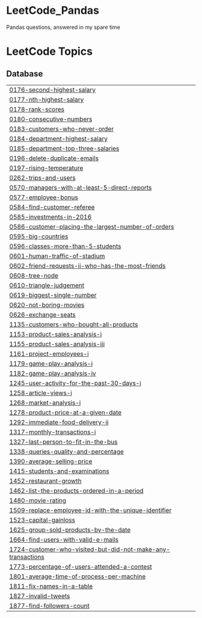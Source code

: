 # LeetCode_Pandas
Pandas questions, answered in my spare time

<!---LeetCode Topics Start-->
# LeetCode Topics
## Database
|  |
| ------- |
| [0176-second-highest-salary](https://github.com/MassiCanosi/LeetCode_Pandas/tree/master/0176-second-highest-salary) |
| [0177-nth-highest-salary](https://github.com/MassiCanosi/LeetCode_Pandas/tree/master/0177-nth-highest-salary) |
| [0178-rank-scores](https://github.com/MassiCanosi/LeetCode_Pandas/tree/master/0178-rank-scores) |
| [0180-consecutive-numbers](https://github.com/MassiCanosi/LeetCode_Pandas/tree/master/0180-consecutive-numbers) |
| [0183-customers-who-never-order](https://github.com/MassiCanosi/LeetCode_Pandas/tree/master/0183-customers-who-never-order) |
| [0184-department-highest-salary](https://github.com/MassiCanosi/LeetCode_Pandas/tree/master/0184-department-highest-salary) |
| [0185-department-top-three-salaries](https://github.com/MassiCanosi/LeetCode_Pandas/tree/master/0185-department-top-three-salaries) |
| [0196-delete-duplicate-emails](https://github.com/MassiCanosi/LeetCode_Pandas/tree/master/0196-delete-duplicate-emails) |
| [0197-rising-temperature](https://github.com/MassiCanosi/LeetCode_Pandas/tree/master/0197-rising-temperature) |
| [0262-trips-and-users](https://github.com/MassiCanosi/LeetCode_Pandas/tree/master/0262-trips-and-users) |
| [0570-managers-with-at-least-5-direct-reports](https://github.com/MassiCanosi/LeetCode_Pandas/tree/master/0570-managers-with-at-least-5-direct-reports) |
| [0577-employee-bonus](https://github.com/MassiCanosi/LeetCode_Pandas/tree/master/0577-employee-bonus) |
| [0584-find-customer-referee](https://github.com/MassiCanosi/LeetCode_Pandas/tree/master/0584-find-customer-referee) |
| [0585-investments-in-2016](https://github.com/MassiCanosi/LeetCode_Pandas/tree/master/0585-investments-in-2016) |
| [0586-customer-placing-the-largest-number-of-orders](https://github.com/MassiCanosi/LeetCode_Pandas/tree/master/0586-customer-placing-the-largest-number-of-orders) |
| [0595-big-countries](https://github.com/MassiCanosi/LeetCode_Pandas/tree/master/0595-big-countries) |
| [0596-classes-more-than-5-students](https://github.com/MassiCanosi/LeetCode_Pandas/tree/master/0596-classes-more-than-5-students) |
| [0601-human-traffic-of-stadium](https://github.com/MassiCanosi/LeetCode_Pandas/tree/master/0601-human-traffic-of-stadium) |
| [0602-friend-requests-ii-who-has-the-most-friends](https://github.com/MassiCanosi/LeetCode_Pandas/tree/master/0602-friend-requests-ii-who-has-the-most-friends) |
| [0608-tree-node](https://github.com/MassiCanosi/LeetCode_Pandas/tree/master/0608-tree-node) |
| [0610-triangle-judgement](https://github.com/MassiCanosi/LeetCode_Pandas/tree/master/0610-triangle-judgement) |
| [0619-biggest-single-number](https://github.com/MassiCanosi/LeetCode_Pandas/tree/master/0619-biggest-single-number) |
| [0620-not-boring-movies](https://github.com/MassiCanosi/LeetCode_Pandas/tree/master/0620-not-boring-movies) |
| [0626-exchange-seats](https://github.com/MassiCanosi/LeetCode_Pandas/tree/master/0626-exchange-seats) |
| [1135-customers-who-bought-all-products](https://github.com/MassiCanosi/LeetCode_Pandas/tree/master/1135-customers-who-bought-all-products) |
| [1153-product-sales-analysis-i](https://github.com/MassiCanosi/LeetCode_Pandas/tree/master/1153-product-sales-analysis-i) |
| [1155-product-sales-analysis-iii](https://github.com/MassiCanosi/LeetCode_Pandas/tree/master/1155-product-sales-analysis-iii) |
| [1161-project-employees-i](https://github.com/MassiCanosi/LeetCode_Pandas/tree/master/1161-project-employees-i) |
| [1179-game-play-analysis-i](https://github.com/MassiCanosi/LeetCode_Pandas/tree/master/1179-game-play-analysis-i) |
| [1182-game-play-analysis-iv](https://github.com/MassiCanosi/LeetCode_Pandas/tree/master/1182-game-play-analysis-iv) |
| [1245-user-activity-for-the-past-30-days-i](https://github.com/MassiCanosi/LeetCode_Pandas/tree/master/1245-user-activity-for-the-past-30-days-i) |
| [1258-article-views-i](https://github.com/MassiCanosi/LeetCode_Pandas/tree/master/1258-article-views-i) |
| [1268-market-analysis-i](https://github.com/MassiCanosi/LeetCode_Pandas/tree/master/1268-market-analysis-i) |
| [1278-product-price-at-a-given-date](https://github.com/MassiCanosi/LeetCode_Pandas/tree/master/1278-product-price-at-a-given-date) |
| [1292-immediate-food-delivery-ii](https://github.com/MassiCanosi/LeetCode_Pandas/tree/master/1292-immediate-food-delivery-ii) |
| [1317-monthly-transactions-i](https://github.com/MassiCanosi/LeetCode_Pandas/tree/master/1317-monthly-transactions-i) |
| [1327-last-person-to-fit-in-the-bus](https://github.com/MassiCanosi/LeetCode_Pandas/tree/master/1327-last-person-to-fit-in-the-bus) |
| [1338-queries-quality-and-percentage](https://github.com/MassiCanosi/LeetCode_Pandas/tree/master/1338-queries-quality-and-percentage) |
| [1390-average-selling-price](https://github.com/MassiCanosi/LeetCode_Pandas/tree/master/1390-average-selling-price) |
| [1415-students-and-examinations](https://github.com/MassiCanosi/LeetCode_Pandas/tree/master/1415-students-and-examinations) |
| [1452-restaurant-growth](https://github.com/MassiCanosi/LeetCode_Pandas/tree/master/1452-restaurant-growth) |
| [1462-list-the-products-ordered-in-a-period](https://github.com/MassiCanosi/LeetCode_Pandas/tree/master/1462-list-the-products-ordered-in-a-period) |
| [1480-movie-rating](https://github.com/MassiCanosi/LeetCode_Pandas/tree/master/1480-movie-rating) |
| [1509-replace-employee-id-with-the-unique-identifier](https://github.com/MassiCanosi/LeetCode_Pandas/tree/master/1509-replace-employee-id-with-the-unique-identifier) |
| [1523-capital-gainloss](https://github.com/MassiCanosi/LeetCode_Pandas/tree/master/1523-capital-gainloss) |
| [1625-group-sold-products-by-the-date](https://github.com/MassiCanosi/LeetCode_Pandas/tree/master/1625-group-sold-products-by-the-date) |
| [1664-find-users-with-valid-e-mails](https://github.com/MassiCanosi/LeetCode_Pandas/tree/master/1664-find-users-with-valid-e-mails) |
| [1724-customer-who-visited-but-did-not-make-any-transactions](https://github.com/MassiCanosi/LeetCode_Pandas/tree/master/1724-customer-who-visited-but-did-not-make-any-transactions) |
| [1773-percentage-of-users-attended-a-contest](https://github.com/MassiCanosi/LeetCode_Pandas/tree/master/1773-percentage-of-users-attended-a-contest) |
| [1801-average-time-of-process-per-machine](https://github.com/MassiCanosi/LeetCode_Pandas/tree/master/1801-average-time-of-process-per-machine) |
| [1811-fix-names-in-a-table](https://github.com/MassiCanosi/LeetCode_Pandas/tree/master/1811-fix-names-in-a-table) |
| [1827-invalid-tweets](https://github.com/MassiCanosi/LeetCode_Pandas/tree/master/1827-invalid-tweets) |
| [1877-find-followers-count](https://github.com/MassiCanosi/LeetCode_Pandas/tree/master/1877-find-followers-count) |
<!---LeetCode Topics End-->